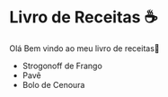 # Livro de Receitas :coffee:


Olá Bem vindo ao meu livro de receitas:wave:

- Strogonoff de Frango
- Pavê
- Bolo de Cenoura
